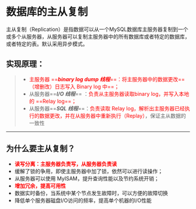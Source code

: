 # 数据库的主从复制

主从复制（Replication）是指数据可以从一个MySQL数据库主服务器复制到一个或多个从服务器，从服务器可以复制主服务器中的所有数据库或者特定的数据库，或者特定的表。默认采用异步模式。

## 实现原理：

> - <font color='red'>主服务器 ==***binary log dump 线程***==：将主服务器中的数据更改==（增删改）日志写入 Binary log 中==；</font>
> - 从服务器==***I/O 线程***== ：<font color='red'>负责从主服务器读取binary log，并写入本地的 ==Relay log==；</font>
> - 从服务器==***SQL 线程***==：<font color='red'>负责读取 Relay log，解析出主服务器已经执行的数据更改，并在从服务器中重新执行（Replay）</font>，保证主从数据的一致性

------



## 为什么要主从复制？

- <font color='red'>**读写分离：主服务器负责写，从服务器负责读**</font>
- 缓解了锁的争用，即使主服务器中加了锁，依然可以进行读操作；
- 从服务器可以使用 MyISAM，提升查询性能以及节约系统开销；
- <font color='red'>**增加冗余，提高可用性**</font>
- 数据实时备份，当系统中某个节点发生故障时，可以方便的故障切换
- 降低单个服务器磁盘I/O访问的频率，提高单个机器的I/O性能